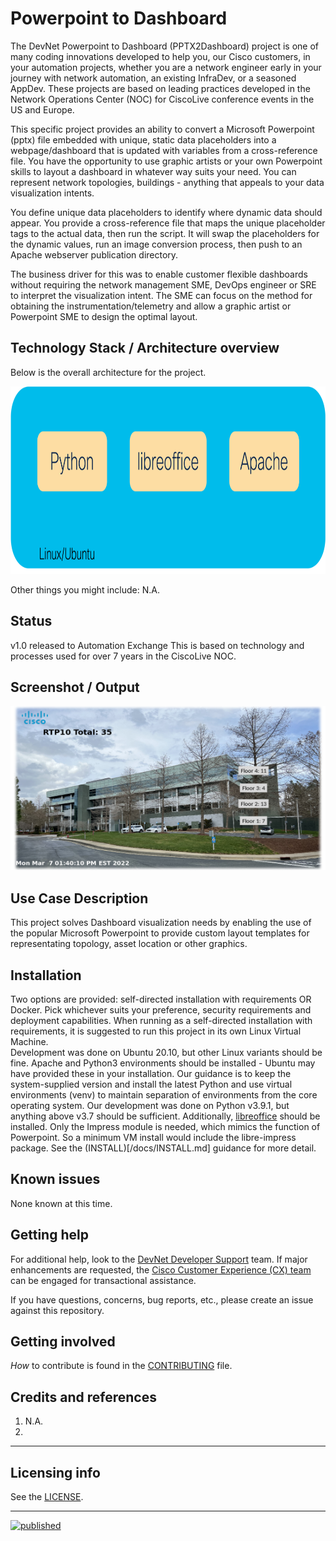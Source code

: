 # Powerpoint to Dashboard

The DevNet Powerpoint to Dashboard (PPTX2Dashboard) project is one of
many coding innovations developed to help you, our Cisco customers, in
your automation projects, whether you are a network engineer early in 
your journey with network automation, an existing InfraDev, or a 
seasoned AppDev. These projects are based on leading practices 
developed in the Network Operations Center (NOC) for CiscoLive 
conference events in the US and Europe.  

This specific project provides an ability to convert a Microsoft
Powerpoint (pptx) file embedded with unique, static data placeholders 
into a webpage/dashboard that is updated with variables from a 
cross-reference file. You have the opportunity to use graphic artists 
or your own Powerpoint skills to layout a dashboard in whatever way 
suits your need. You can represent network topologies, buildings - 
anything that appeals to your data visualization intents.

You define unique data placeholders to identify where dynamic data 
should appear. You provide a cross-reference file that maps the unique 
placeholder tags to the actual data, then run the script. It will swap 
the placeholders for the dynamic values, run an image conversion 
process, then push to an Apache webserver publication directory.

The business driver for this was to enable customer flexible dashboards
without requiring the network management SME, DevOps engineer or SRE to 
interpret the visualization intent. The SME can focus on the method for 
obtaining the instrumentation/telemetry and allow a graphic artist or 
Powerpoint SME to design the optimal layout.


## Technology Stack /  Architecture overview
Below is the overall architecture for the project.

<kbd><img src="images/PPTX2DashboardArchitecture.png" alt="PPTX2Dashboard Architecture" width="1024" height="300"/></kbd>

Other things you might include: N.A.

## Status
v1.0 released to Automation Exchange
This is based on technology and processes used for over 7 years in the CiscoLive NOC.

## Screenshot / Output
<kbd><img src="images/Dashboard.png" alt="Dashboard example screensnap" width="512" height="263"/></kbd>


## Use Case Description
This project solves Dashboard visualization needs by enabling the use
of the popular Microsoft Powerpoint to provide custom layout templates 
for representating topology, asset location or other graphics.


## Installation

Two options are provided: self-directed installation with requirements 
OR Docker.  Pick whichever suits your preference, security requirements 
and deployment capabilities.
When running as a self-directed installation with requirements, it is 
suggested to run this project in its own Linux Virtual Machine.  
Development was done on Ubuntu 20.10, but other Linux variants should
be fine.
Apache and Python3 environments should be installed - Ubuntu may have 
provided these in your installation.  Our guidance is to keep the 
system-supplied version and install the latest Python and use virtual 
environments (venv) to maintain separation of environments from the core 
operating system.  Our development was done on Python v3.9.1, but 
anything above v3.7 should be sufficient.
Additionally, [libreoffice](https://www.libreoffice.org/) should be 
installed. Only the Impress module is needed, which mimics the function 
of Powerpoint. So a minimum VM install would include the libre-impress 
package. 
See the (INSTALL)[/docs/INSTALL.md] guidance for more detail.


## Known issues
None known at this time.


## Getting help
For additional help, look to the [DevNet Developer Support](https://developer.cisco.com/site/support/) team.  If major enhancements are requested, the [Cisco Customer Experience (CX) team](https://www.cisco.com/c/m/en_us/customer-experience/index.html) can be engaged for transactional assistance.  

If you have questions, concerns, bug reports, etc., please create an issue against this repository.


## Getting involved
 _How_ to contribute is found in the [CONTRIBUTING](./CONTRIBUTING.md) file.


## Credits and references
1. N.A.
2.
----

## Licensing info

See the [LICENSE](./LICENSE).

----
[![published](https://static.production.devnetcloud.com/codeexchange/assets/images/devnet-published.svg)](https://developer.cisco.com/codeexchange/github/repo/jasoncdavis/devnetdashboards-convergedavailabilitymonitor)
